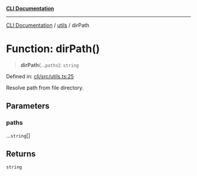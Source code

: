 [**CLI Documentation**](../../README.md)

***

[CLI Documentation](../../README.md) / [utils](../README.md) / dirPath

# Function: dirPath()

> **dirPath**(...`paths`): `string`

Defined in: [cli/src/utils.ts:25](https://github.com/stonemjs/cli/blob/c980e34c3e365606f5472998f0ccb119c79896c3/src/utils.ts#L25)

Resolve path from file directory.

## Parameters

### paths

...`string`[]

## Returns

`string`

